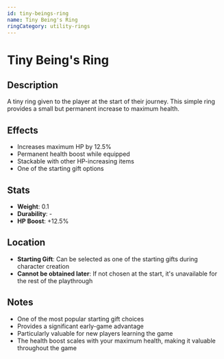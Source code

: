 ```yaml
---
id: tiny-beings-ring
name: Tiny Being's Ring
ringCategory: utility-rings
---
```


# Tiny Being's Ring

## Description
A tiny ring given to the player at the start of their journey. This simple ring provides a small but permanent increase to maximum health.

## Effects
- Increases maximum HP by 12.5%
- Permanent health boost while equipped
- Stackable with other HP-increasing items
- One of the starting gift options

## Stats
- **Weight**: 0.1
- **Durability**: -
- **HP Boost**: +12.5%

## Location
- **Starting Gift**: Can be selected as one of the starting gifts during character creation
- **Cannot be obtained later**: If not chosen at the start, it's unavailable for the rest of the playthrough

## Notes
- One of the most popular starting gift choices
- Provides a significant early-game advantage
- Particularly valuable for new players learning the game
- The health boost scales with your maximum health, making it valuable throughout the game